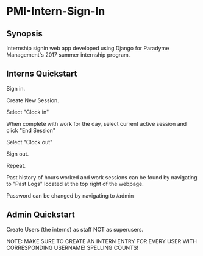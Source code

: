 # PMI-Intern-Sign-In

## Synopsis

Internship signin web app developed using Django for Paradyme Management's 2017 summer internship program. 


## Interns Quickstart

Sign in.

Create New Session.

Select "Clock in"

When complete with work for the day, select current active session and click "End Session"

Select "Clock out"

Sign out.

Repeat. 

Past history of hours worked and work sessions can be found by navigating to "Past Logs" located at the top right of the webpage. 

Password can be changed by navigating to /admin

## Admin Quickstart

Create Users (the interns) as staff NOT as superusers. 

NOTE: MAKE SURE TO CREATE AN INTERN ENTRY FOR EVERY USER WITH CORRESPONDING USERNAME! SPELLING COUNTS!




